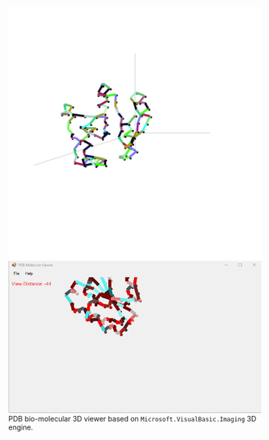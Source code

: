 ![](./pdb_Draw/XC_1184.png)
![](./pdb_Draw/Demo.gif)
PDB bio-molecular 3D viewer based on ``Microsoft.VisualBasic.Imaging`` 3D engine.
